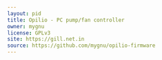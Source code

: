 ```yaml
---
layout: pid
title: Opilio - PC pump/fan controller
owner: mygnu
license: GPLv3
site: https://gill.net.in
source: https://github.com/mygnu/opilio-firmware
---
```



